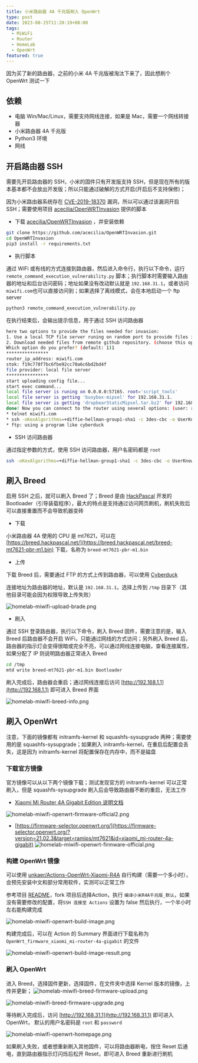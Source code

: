 ```yaml
---
title: 小米路由器 4A 千兆版刷入 OpenWrt
type: post
date: 2023-08-25T11:20:19+08:00
tags:
  - MiWiFi
  - Router
  - HomeLab
  - OpenWrt
featured: true
---
```


因为买了新的路由器，之前的小米 4A 千兆版被淘汰下来了，因此想刷个 OpenWrt 测试一下

## 依赖

- 电脑 Win/Mac/Linux，需要支持网线连接，如果是 Mac，需要一个网线转接器
- 小米路由器 4A 千兆版
- Python3 环境
- 网线

## 开启路由器 SSH

需要先开启路由器的 SSH，小米的固件只有开发版支持 SSH，但是现在所有的版本基本都不会放出开发版；所以只能通过破解的方式开启(开启后不支持保修)；

因为小米路由器系统存在 [CVE-2019-18370](https://nvd.nist.gov/vuln/detail/CVE-2019-18370) 漏洞，所以可以通过该漏洞开启 SSH；需要使用项目 [acecilia/OpenWRTInvasion](https://github.com/acecilia/OpenWRTInvasion) 提供的脚本

- 下载 [acecilia/OpenWRTInvasion](https://github.com/acecilia/OpenWRTInvasion) ，并安装依赖

```bash
git clone https://github.com/acecilia/OpenWRTInvasion.git
cd OpenWRTInvasion
pip3 install -r requirements.txt
```

- 执行脚本

通过 WiFi 或有线的方式连接到路由器，然后进入命令行，执行以下命令，运行 `remote_command_execution_vulnerability.py` 脚本；执行脚本时需要输入路由器的地址和后台访问密码；地址如果没有改动默认就是 `192.168.31.1`，或者访问 `miwifi.com`也可以直接访问到；如果选择了离线模式，会在本地启动一个 ftp server

```bash
python3 remote_command_execution_vulnerability.py
```

在执行结束后，会输出提示信息，用于通过 SSH 访问路由器

```bash
here two options to provide the files needed for invasion:
1. Use a local TCP file server runing on random port to provide files in local directory `script_tools`.
2. Download needed files from remote github repository. (choose this option only if github is accessable inside router device.)
Which option do you prefer? (default: 1)1
****************
router_ip_address: miwifi.com
stok: f19c778f7bc6fbe92cc70a6c6bd2bd4f
file provider: local file server
****************
start uploading config file...
start exec command...
local file server is runing on 0.0.0.0:57165. root='script_tools'
local file server is getting 'busybox-mipsel' for 192.168.31.1.
local file server is getting 'dropbearStaticMipsel.tar.bz2' for 192.168.31.1.
done! Now you can connect to the router using several options: (user: root, password: root)
* telnet miwifi.com
* ssh -oKexAlgorithms=+diffie-hellman-group1-sha1 -c 3des-cbc -o UserKnownHostsFile=/dev/null root@miwifi.com
* ftp: using a program like cyberduck
```

- SSH 访问路由器

通过指定参数的方式，使用 SSH 访问路由器，用户名密码都是 `root`

```bash
ssh -oKexAlgorithms=+diffie-hellman-group1-sha1 -c 3des-cbc -o UserKnownHostsFile=/dev/null root@miwifi.com
```

## 刷入 Breed

启用 SSH 之后，就可以刷入 Breed 了；Breed 是由 [HackPascal](https://github.com/hackpascal) 开发的 Bootloader（引导装载程序），最大的特点是支持通过访问网页刷机，刷机失败后可以直接重置而不会导致机器变砖

- 下载

小米路由器 4A 使用的 CPU 是 mt7621，可以在 [https://breed.hackpascal.net/](https://breed.hackpascal.net/breed-mt7621-pbr-m1.bin) 下载，名称为 `breed-mt7621-pbr-m1.bin`

- 上传

下载 Breed 后，需要通过 FTP 的方式上传到路由器，可以使用 [Cyberduck](https://cyberduck.io/download/)

连接地址为路由器的地址，默认是 `192.168.31.1`，选择上传到 `/tmp` 目录下（其他目录可能会因为权限导致上传失败）

![homelab-miwifi-upload-brade.png](https://img.hellowood.dev/picture/homelab-miwifi-upload-brade.png)

- 刷入

通过 SSH 登录路由器，执行以下命令，刷入 Breed 固件，需要注意的是，输入 Breed 后路由器不会开启 WiFi，只能通过网线的方式访问；另外刷入 Breed 后，路由器的指示灯会变得很暗或完全不亮，可以通过网线连接电脑，查看连接属性，如果分配了 IP 则说明路由器正常进入 Breed

```bash
cd /tmp
mtd write breed-mt7621-pbr-m1.bin Bootloader
```

刷入完成后，路由器会重启；通过网线连接后访问 [http://192.168.1.1](http://192.168.1.1) 即可进入 Breed 界面

![homelab-miwifi-breed-info.png](https://img.hellowood.dev/picture/homelab-miwifi-breed-info.png)

## 刷入 OpenWrt

注意，下面的镜像都有 initramfs-kernel 和 squashfs-sysupgrade 两种；需要使用的是 squashfs-sysupgrade；如果刷入 initramfs-kernel，在重启后配置会丢失，这是因为 initramfs-kernel 将配置保存在内存中，而不是磁盘

### 下载官方镜像

官方镜像可以从以下两个镜像下载；测试发现官方的 initramfs-kernel 可以正常刷入，但是 squashfs-sysupgrade 刷入后会导致路由器不断的重启，无法工作

- [Xiaomi Mi Router 4A Gigabit Edition 说明文档](https://openwrt.org/inbox/toh/xiaomi/xiaomi_mi_router_4a_gigabit_edition)

![homelab-miwifi-openwrt-firmware-official2.png](https://img.hellowood.dev/picture/homelab-miwifi-openwrt-firmware-official2.png)

- [https://firmware-selector.openwrt.org/](https://firmware-selector.openwrt.org/?version=21.02.3&target=ramips/mt7621&id=xiaomi_mi-router-4a-gigabit)
  ![homelab-miwifi-openwrt-firmware-official.png](https://img.hellowood.dev/picture/homelab-miwifi-openwrt-firmware-official.png)

### 构建 OpenWrt 镜像

可以使用 [unkaer/Actions-OpenWrt-Xiaomi-R4A](https://github.com/unkaer/Actions-OpenWrt-Xiaomi-R4A) 自行构建（需要一个多小时），会预先安装中文和部分常用软件，实测可以正常工作

参考项目 [README](https://github.com/unkaer/Actions-OpenWrt-Xiaomi-R4A#%E4%BD%BF%E7%94%A8)，fork 项目后选择Action，执行 `编译小米R4A千兆版_默认`，如果没有需要修改的配置，将`SSH 连接至 Actions` 设置为 false 然后执行，一个半小时左右能构建完成

![homelab-miwifi-openwrt-build-image.png](https://img.hellowood.dev/picture/homelab-miwifi-openwrt-build-image.png)

构建完成后，可以在 Action 的 Summary 界面进行下载名称为 `OpenWrt_firmware_xiaomi_mi-router-4a-gigabit` 的文件

![homelab-miwifi-openwrt-build-image-result.png](https://img.hellowood.dev/picture/homelab-miwifi-openwrt-build-image-result.png)

### 刷入 OpenWrt

进入 Breed，选择固件更新，选择固件，在文件夹中选择 Kernel 版本的镜像，上传并更新；
![homelab-miwifi-breed-firmware-upload.png](https://img.hellowood.dev/picture/homelab-miwifi-breed-firmware-upload.png)

![homelab-miwifi-breed-firmware-upgrade.png](https://img.hellowood.dev/picture/homelab-miwifi-breed-firmware-upgrade.png)

等待刷入完成后，访问 [http://192.168.31.1](http://192.168.31.1) 即可进入 OpenWrt， 默认的用户名密码是 `root` 和 `password`

![homelab-miwifi-openwrt-homepage.png](https://img.hellowood.dev/picture/homelab-miwifi-openwrt-homepage.png)

如果刷入失败，或者想重新刷入其他固件，可以将路由器断电，按住 Reset 后通电，直到路由器指示灯闪烁后松开 Reset，即可进入 Breed 重新进行刷机
